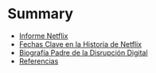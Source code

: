 # Summary

* [Informe Netflix](README.md)
* [Fechas Clave en la Historia de Netflix](chapter1.md)
* [Biografía Padre de la Disrupción Digital](biografía-padre-de-la-disrupción-digital.md)
* [Referencias](referencias.md)

